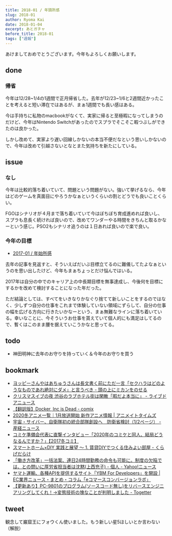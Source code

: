 ```yaml
---
title: 2018-01 / 年頭所感
slug: 2018-01
author: Ryoma Kai
date: 2018-01-04
excerpt: あとガチャ
before_title: 2018-01
tags: ["週報"]
---
```


あけましておめでとうございます。今年もよろしくお願いします。

done
----

###  帰省

今年は12/28~1/4の1週間で正月帰省した。去年が12/23~1/6と2週間近かったことを考えると短い滞在ではあるが、まぁ1週間でも長い感はある。

今は手持ちに私物のmacbookがなくて、実家に帰ると至極暇になってしまうのだけど、今年はNintendo Switchがあったのでスプラでそこそこ暇つぶしができたのは良かった。

しかし改めて、実家より遅い回線しかないの本当不便だなという思いしかないので、今年は改めて引越さないとなとまた気持ちを新たにしている。

issue
----

###  なし

今年は比較的落ち着いていて、問題という問題がない。強いて挙げるなら、今年はどのゲームを真面目にやろうかなぁというくらいの割とどうでも良いことくらい。

FGOはシナリオが４月まで落ち着いていて今はぼちぼち育成進めれば良いし、スプラも息長く続ければ良いので、改めてワンダーやる時間をきちんと取るかなーという感じ。PSO2もシナリオ追うのは１日あれば良いので楽で良い。

###  今年の目標

- [2017-01 / 年始所感](./2017-01)

去年の記事を見返すと、そういえばだいぶ目標立てるのに難儀してたよなぁというのを思い出したけど、今年もまぁちょっとだけ悩んではいる。

2017年は自分の中でのキャリア上の中長期目標を無事達成し、今後何を目標にするかを改めて検討することになった年だった。

ただ結論としては、すべてをいきなりかなぐり捨てて新しいことをするのではなく、少しずつ自分の仕事をこれまで体験していない領域にずらして、自分の仕事の幅を広げる方向に行きたいかなーという、まぁ無難なラインに落ち着いている。幸いなことに、今そういうお仕事を貰えていて個人的にも満足はしてるので、暫くはこのまま腰を据えていこうかなと思ってる。

todo
----

- 神田明神に去年のお守りを持っていく＆今年のお守りを買う

bookmark
----

- [ヨッピーさんやはあちゅうさんは長文書く前にただ一言「セクハラはどのようなものであれ絶対にダメ」と言うべき - 頭の上にミカンをのせる](https://www.tyoshiki.com/entry/2017/12/19/211159)
- [クリスマスイブの夜 渋谷のラブホテル街は閑散「暇だよ本当に」 - ライブドアニュース](https://news.livedoor.com/article/detail/14087048/)
- [【翻訳版】Docker, Inc is Dead - comix](https://itosho525.hatenablog.com/entry/2018/01/01/074358)
- [2020冬アニメ一覧｜1月放送開始 新作アニメ情報 | アニメイトタイムズ](https://www.animatetimes.com/tag/details.php?id=6212)
- [宇宙・サイバー、自衛隊初の統合部隊創設へ　防衛省検討（1/2ページ） - 産経ニュース](https://www.sankei.com/politics/news/190128/plt1901280002-n1.html)
- [コミケ準備会代表に直撃インタビュー「2020年のコミケと同人、結局どうなるんですか？」【2017冬コミ】](https://originalnews.nico/71470)
- [スマートホーム×DIY 実践と展望 〜 1. 賃貸DIYでつくる住みよい部屋 - くらげだらけ](https://kudakurage.hatenadiary.com/entry/2018/01/01/111534)
- [「働き方改革」一括法案、連日24時間勤務の命令も可能に。制度の欠陥では、との問いに厚労省担当者は沈黙(上西充子) - 個人 - Yahoo!ニュース](https://news.yahoo.co.jp/byline/uenishimitsuko/20171218-00079405/)
- [ヤマト運輸、各種APIを提供するサイト「YBM For Developers」を開設 | EC業界ニュース・まとめ・コラム「eコマースコンバージョンラボ」](https://ecclab.empowershop.co.jp/archives/48246)
- [【更新あり】PC-9801のプログラム(ソースコード無し)をリバースエンジニアリングしてくれ！→変態技術の塊なことが判明しました - Togetter](https://togetter.com/li/1185437)

tweet
----

観念して巌窟王にフォウくん使いました。もう新しい星5ほしいとか言わない（解脱）

<Tweet tweetLink="https://twitter.com/legnoh/status/947491096896028680" />
<Tweet tweetLink="https://twitter.com/legnoh/status/947492951688482817" />
